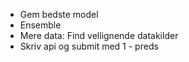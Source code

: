 - Gem bedste model
- Ensemble
- Mere data: Find vellignende datakilder
- Skriv api og submit med 1 - preds
